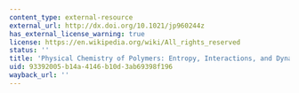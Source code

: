 ```yaml
---
content_type: external-resource
external_url: http://dx.doi.org/10.1021/jp960244z
has_external_license_warning: true
license: https://en.wikipedia.org/wiki/All_rights_reserved
status: ''
title: 'Physical Chemistry of Polymers: Entropy, Interactions, and Dynamics'
uid: 93392005-b14a-4146-b10d-3ab69398f196
wayback_url: ''
---
```

